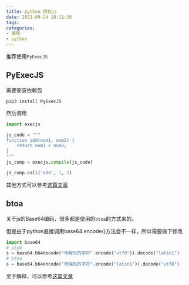 ```yaml
---
title: python 模拟js
date: 2021-09-24 18:11:38
tags:
categories:
- 编程
- python
---
```


推荐使用`PyExecJS`

## PyExecJS

需要安装依赖包
```
pip3 install PyExecJS
```

然后调用

```py
import execjs

js_code = """
function add(num1, num2) {
    return num1 + num2;
}
"""
js_comp = execjs.compile(js_code)

js_comp.call('add', 1, 2)
```

其他方式可以参考[这篇文章](https://cloud.tencent.com/developer/article/1670121)

## btoa

关于js的Base64编码，很多都是使用的`btoa`的方式来的。

但是由于python直接调用base64.encode()方法会不一样，所以需要做下修改

```py
import base64
# atob
s = base64.b64decode("待解码的字符".encode("utf8")).decode("latin1")
# btoa
s = base64.b64encode("待编码的字符".encode("latin1")).decode("utf8")
```

至于解释，可以参考[这篇文章](https://zhuanlan.zhihu.com/p/148364711)
